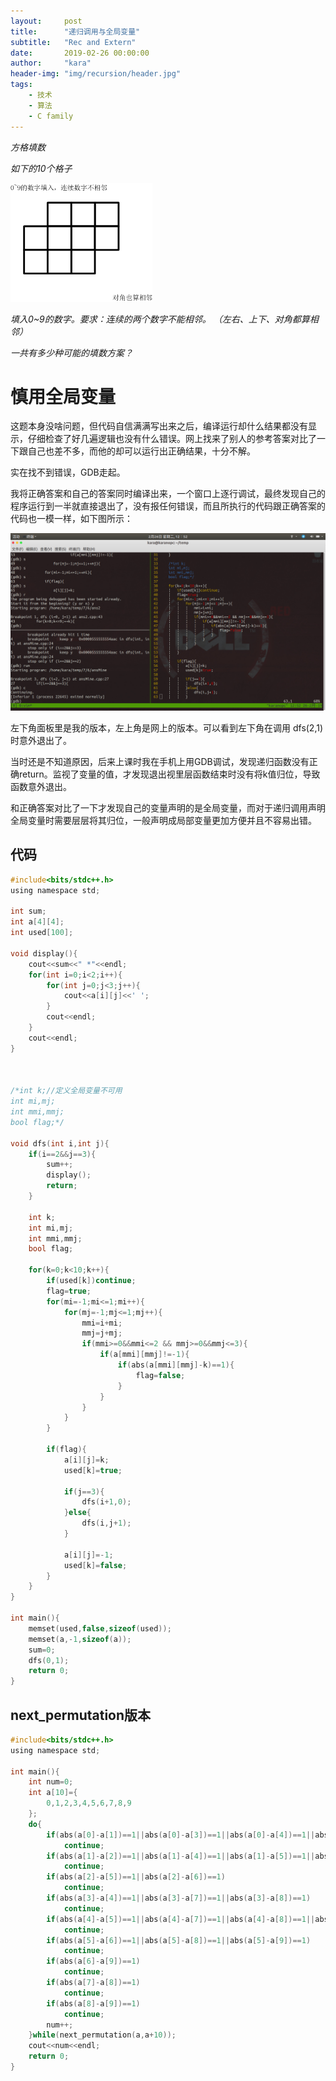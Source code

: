 ```yaml
---
layout:     post
title:      "递归调用与全局变量"
subtitle:   "Rec and Extern"
date:       2019-02-26 00:00:00
author:     "kara"
header-img: "img/recursion/header.jpg"
tags:
    - 技术
    - 算法
    - C family
---
```


*方格填数*

*如下的10个格子*

![](/img/recursion/1.jpg)

*填入0~9的数字。要求：连续的两个数字不能相邻。*
*（左右、上下、对角都算相邻）*

*一共有多少种可能的填数方案？*

# 慎用全局变量

这题本身没啥问题，但代码自信满满写出来之后，编译运行却什么结果都没有显示，仔细检查了好几遍逻辑也没有什么错误。网上找来了别人的参考答案对比了一下跟自己也差不多，而他的却可以运行出正确结果，十分不解。

实在找不到错误，GDB走起。

我将正确答案和自己的答案同时编译出来，一个窗口上逐行调试，最终发现自己的程序运行到一半就直接退出了，没有报任何错误，而且所执行的代码跟正确答案的代码也一模一样，如下图所示：

![](/img/recursion/2.jpg)

左下角面板里是我的版本，左上角是网上的版本。可以看到左下角在调用 dfs(2,1) 时意外退出了。

当时还是不知道原因，后来上课时我在手机上用GDB调试，发现递归函数没有正确return。监视了变量的值，才发现退出视里层函数结束时没有将k值归位，导致函数意外退出。

和正确答案对比了一下才发现自己的变量声明的是全局变量，而对于递归调用声明全局变量时需要层层将其归位，一般声明成局部变量更加方便并且不容易出错。
## 代码

```c
#include<bits/stdc++.h>
using namespace std;

int sum;
int a[4][4];
int used[100];

void display(){
    cout<<sum<<" *"<<endl;
    for(int i=0;i<2;i++){
        for(int j=0;j<3;j++){
            cout<<a[i][j]<<' ';
        }
        cout<<endl;
    }
    cout<<endl;
}



/*int k;//定义全局变量不可用
int mi,mj;
int mmi,mmj;
bool flag;*/

void dfs(int i,int j){
    if(i==2&&j==3){
        sum++;
        display();
        return;
    }

    int k;
    int mi,mj;
    int mmi,mmj;
    bool flag;

    for(k=0;k<10;k++){
        if(used[k])continue;
        flag=true;
        for(mi=-1;mi<=1;mi++){
            for(mj=-1;mj<=1;mj++){
                mmi=i+mi;
                mmj=j+mj;
                if(mmi>=0&&mmi<=2 && mmj>=0&&mmj<=3){
                    if(a[mmi][mmj]!=-1){
                        if(abs(a[mmi][mmj]-k)==1){
                            flag=false;
                        }
                    }
                }
            }
        }
        
        if(flag){
            a[i][j]=k;
            used[k]=true;

            if(j==3){
                dfs(i+1,0);
            }else{
                dfs(i,j+1);
            }

            a[i][j]=-1;
            used[k]=false;
        }
    }
}

int main(){
    memset(used,false,sizeof(used));
    memset(a,-1,sizeof(a));
    sum=0;
    dfs(0,1);
    return 0;
}

```

## next_permutation版本

```c
#include<bits/stdc++.h>
using namespace std;

int main(){
    int num=0;
    int a[10]={
        0,1,2,3,4,5,6,7,8,9
    };
    do{
        if(abs(a[0]-a[1])==1||abs(a[0]-a[3])==1||abs(a[0]-a[4])==1||abs(a[0]-a[5])==1)
            continue;
        if(abs(a[1]-a[2])==1||abs(a[1]-a[4])==1||abs(a[1]-a[5])==1||abs(a[1]-a[6])==1)
            continue;
        if(abs(a[2]-a[5])==1||abs(a[2]-a[6])==1)
            continue;
        if(abs(a[3]-a[4])==1||abs(a[3]-a[7])==1||abs(a[3]-a[8])==1)
            continue;
        if(abs(a[4]-a[5])==1||abs(a[4]-a[7])==1||abs(a[4]-a[8])==1||abs(a[4]-a[9])==1)
            continue;
        if(abs(a[5]-a[6])==1||abs(a[5]-a[8])==1||abs(a[5]-a[9])==1)
            continue;
        if(abs(a[6]-a[9])==1)
            continue;
        if(abs(a[7]-a[8])==1)
            continue;
        if(abs(a[8]-a[9])==1)
            continue;
        num++;
    }while(next_permutation(a,a+10));
    cout<<num<<endl;
    return 0;
}

```

